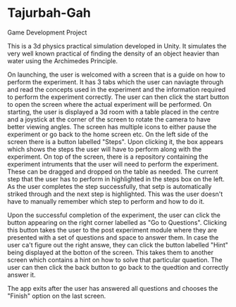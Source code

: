 # Tajurbah-Gah
Game Development Project

This is a 3d physics practical simulation developed in Unity.
It simulates the very well known practical of finding the density of an object heavier than water using the Archimedes Principle.

On launching, the user is welcomed with a screen that is a guide on how to perform the experiment. It has 3 tabs which the user can naviagte through and read the concepts used in the experiment and the information required to perform the experiment correctly. The user can then click the start button to open the screen where the actual experiment will be performed.
On starting, the user is displayed a 3d room with a table placed in the centre and a joystick at the corner of the screen to rotate the camera to have better viewing angles.
The screen has multiple icons to either pause the experiment or go back to the home screen etc.
On the left side of the screen there is a button labelled "Steps". Upon clicking it, the box appears which shows the steps the user will have to perform along with the experiment.
On top of the screen, there is a repository containing the experiment intruments that the user will need to perform the experiment. These can be dragged and dropped on the table as needed. 
The current step that the user has to perform in highlighted in the steps box on the left. As the user completes the step successfully, that setp is automatically striked through and the next step is highlighted. This was the user doesn't have to manually remember which step to perform and how to do it.

Upon the successful completion of the experiment, the user can click the button appearing on the right corner labelled as "Go to Questions". Clicking this button takes the user to the post experiment module where they are presented with a set of questions and space to answer them. In case the user ca't figure out the right answe, they can click the button labelled "Hint" being displayed at the botton of the screen. This takes them to another screen which contains a hint on how to solve that particular quaetion. The user can then click the back button to go back to the quedtion and correctly answer it.

The app exits after the user has answered all questions and chooses the "Finish" option on the last screen.

